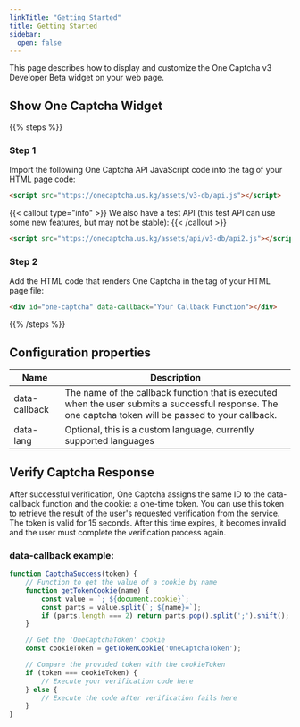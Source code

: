 ```yaml
---
linkTitle: "Getting Started"
title: Getting Started 
sidebar:
  open: false
---
```


This page describes how to display and customize the One Captcha v3 Developer Beta widget on your web page.

## Show One Captcha Widget

{{% steps %}}

### Step 1

Import the following One Captcha API JavaScript code into the <head> tag of your HTML page code:

```html
<script src="https://onecaptcha.us.kg/assets/v3-db/api.js"></script>
```

{{< callout type="info" >}}
  We also have a test API (this test API can use some new features, but may not be stable):
{{< /callout >}}

```html
<script src="https://onecaptcha.us.kg/assets/api/v3-db/api2.js"></script>
```

### Step 2

Add the HTML code that renders One Captcha in the <body> tag of your HTML page file:

```html
<div id="one-captcha" data-callback="Your Callback Function"></div>
```

{{% /steps %}}

## Configuration properties

| Name | Description |
| ---- | ----------- |
| data-callback | The name of the callback function that is executed when the user submits a successful response. The one captcha token will be passed to your callback. |
| data-lang | Optional, this is a custom language, currently supported languages |

## Verify Captcha Response

After successful verification, One Captcha assigns the same ID to the data-callback function and the cookie: a one-time token. You can use this token to retrieve the result of the user's requested verification from the service. The token is valid for 15 seconds. After this time expires, it becomes invalid and the user must complete the verification process again.

### data-callback example:

```javascript {linenos=table,linenostart=1,hl_lines=[14,16]}
function CaptchaSuccess(token) {
    // Function to get the value of a cookie by name
    function getTokenCookie(name) {
        const value = `; ${document.cookie}`;
        const parts = value.split(`; ${name}=`);
        if (parts.length === 2) return parts.pop().split(';').shift();
    }

    // Get the 'OneCaptchaToken' cookie
    const cookieToken = getTokenCookie('OneCaptchaToken');

    // Compare the provided token with the cookieToken
    if (token === cookieToken) {
        // Execute your verification code here
    } else {
        // Execute the code after verification fails here
    }
}
```
